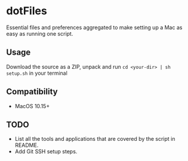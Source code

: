 # dotFiles

Essential files and preferences aggregated to make setting up a Mac as easy as running one script.

## Usage
Download the source as a ZIP, unpack and run `cd <your-dir> | sh setup.sh` in your terminal

## Compatibility

- MacOS 10.15+

## TODO

- List all the tools and applications that are covered by the script in README.
- Add Git SSH setup steps.
